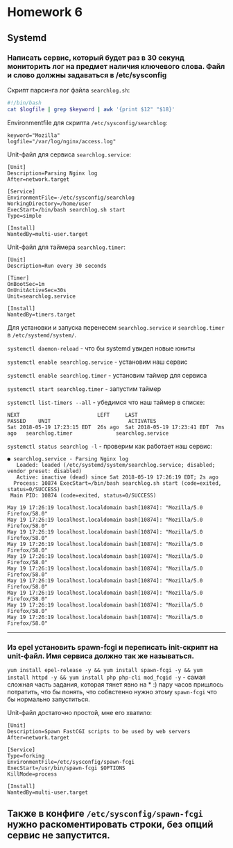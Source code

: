# Homework 6

## Systemd

### Написать сервис, который будет раз в 30 секунд мониторить лог на предмет наличия ключевого слова. Файл и слово должны задаваться в /etc/sysconfig

Скрипт парсинга лог файла ```searchlog.sh```:
```bash
#!/bin/bash
cat $logfile | grep $keyword | awk '{print $12" "$18}'
```
Environmentfile для скрипта ```/etc/sysconfig/searchlog```:
```
keyword="Mozilla"
logfile="/var/log/nginx/access.log"
```
Unit-файл для сервиса ```searchlog.service```:
```
[Unit]
Description=Parsing Nginx log
After=network.target

[Service]
EnvironmentFile=-/etc/sysconfig/searchlog
WorkingDirectory=/home/user
ExecStart=/bin/bash searchlog.sh start
Type=simple

[Install]
WantedBy=multi-user.target
```
Unit-файл для таймера ```searchlog.timer```:
```
[Unit]
Description=Run every 30 seconds

[Timer]
OnBootSec=1m
OnUnitActiveSec=30s
Unit=searchlog.service

[Install]
WantedBy=timers.target
```

Для установки и запуска перенесем ```searchlog.service``` и ```searchlog.timer``` в ```/etc/systemd/system/```.

```systemctl daemon-reload``` - что бы systemd увидел новые юниты

```systemctl enable searchlog.service``` - установим наш сервис

```systemctl enable searchlog.timer``` - установим таймер для сервиса

```systemctl start searchlog.timer``` - запустим таймер

```systemctl list-timers --all``` - убедимся что наш таймер в списке:
```
NEXT                         LEFT     LAST                         PASSED    UNIT                         ACTIVATES
Sat 2018-05-19 17:23:15 EDT  26s ago  Sat 2018-05-19 17:23:41 EDT  7ms ago   searchlog.timer              searchlog.service
```
```systemctl status searchlog -l``` - проверим как работает наш сервис:
```
● searchlog.service - Parsing Nginx log
   Loaded: loaded (/etc/systemd/system/searchlog.service; disabled; vendor preset: disabled)
   Active: inactive (dead) since Sat 2018-05-19 17:26:19 EDT; 2s ago
  Process: 10874 ExecStart=/bin/bash searchlog.sh start (code=exited, status=0/SUCCESS)
 Main PID: 10874 (code=exited, status=0/SUCCESS)

May 19 17:26:19 localhost.localdomain bash[10874]: "Mozilla/5.0 Firefox/58.0"
May 19 17:26:19 localhost.localdomain bash[10874]: "Mozilla/5.0 Firefox/58.0"
May 19 17:26:19 localhost.localdomain bash[10874]: "Mozilla/5.0 Firefox/58.0"
May 19 17:26:19 localhost.localdomain bash[10874]: "Mozilla/5.0 Firefox/58.0"
May 19 17:26:19 localhost.localdomain bash[10874]: "Mozilla/5.0 Firefox/58.0"
May 19 17:26:19 localhost.localdomain bash[10874]: "Mozilla/5.0 Firefox/58.0"
May 19 17:26:19 localhost.localdomain bash[10874]: "Mozilla/5.0 Firefox/58.0"
May 19 17:26:19 localhost.localdomain bash[10874]: "Mozilla/5.0 Firefox/58.0"
May 19 17:26:19 localhost.localdomain bash[10874]: "Mozilla/5.0 Firefox/58.0"
May 19 17:26:19 localhost.localdomain bash[10874]: "Mozilla/5.0 Firefox/58.0"

```
-------------
### Из epel установить spawn-fcgi и переписать init-скрипт на unit-файл. Имя сервиса должно так же называться.

```yum install epel-release -y && yum install spawn-fcgi -y && yum install httpd -y && yum install php php-cli mod_fcgid -y``` - самая сложная часть задания, которая тянет явно на * :) пару часов пришлось потратить, что бы понять, что собвстенно нужно этому ```spawn-fcgi``` что бы нормально запуститься.

Unit-файл достаточно простой, мне его хватило:
```
[Unit]
Description=Spawn FastCGI scripts to be used by web servers
After=network.target

[Service]
Type=forking
EnvironmentFile=/etc/sysconfig/spawn-fcgi
ExecStart=/usr/bin/spawn-fcgi $OPTIONS
KillMode=process

[Install]
WantedBy=multi-user.target
```
Также в конфиге ```/etc/sysconfig/spawn-fcgi``` нужно раскоментировать строки, без опций сервис не запустится.
-------------


